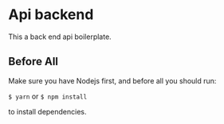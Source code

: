 # Api backend

This a back end api boilerplate.

## Before All

Make sure you have Nodejs first, and before all you should run:

`$ yarn` or `$ npm install`

to install dependencies.
